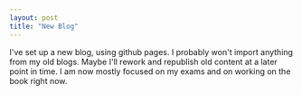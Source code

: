 ```yaml
---
layout: post
title: "New Blog"
---
```


I've set up a new blog, using github pages. I probably won't import anything from my old blogs. Maybe I'll rework and republish old content at a later point in time. I am now mostly focused on my exams and on working on the book right now. 